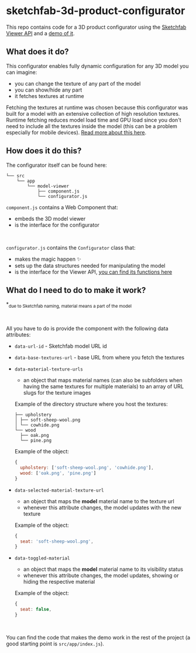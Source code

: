 # sketchfab-3d-product-configurator

This repo contains code for a 3D product configurator using the [Sketchfab Viewer API](https://sketchfab.com/developers/viewer) and a [demo of it](https://hornflakes.github.io/sketchfab-3d-product-configurator/src/app/index.html).

## What does it do?

This configurator enables fully dynamic configuration for any 3D model you can imagine:

- you can change the texture of any part of the model
- you can show/hide any part
- it fetches textures at runtime

Fetching the textures at runtime was chosen because this configurator was built for a model with an extensive collection of high resolution textures. Runtime fetching reduces model load time and GPU load since you don't need to include all the textures inside the model (this can be a problem especially for mobile devices). [Read more about this here](https://help.sketchfab.com/hc/en-us/articles/14493050096913-Workflows-for-configuring-materials-and-textures-in-the-Viewer-API).

## How does it do this?

The configurator itself can be found here:

```
└── src
	└── app
		└── model-viewer
			├── component.js
			└── configurator.js
```

`component.js` contains a Web Component that:

- embeds the 3D model viewer
- is the interface for the configurator

&nbsp;

`configurator.js` contains the `Configurator` class that:

- makes the magic happen ✨
- sets up the data structures needed for manipulating the model
- is the interface for the Viewer API, [you can find its functions here](https://sketchfab.com/developers/viewer/functions)

## What do I need to do to make it work?

\*<sub>due to Sketchfab naming, material means a part of the model</sub>

&nbsp;

All you have to do is provide the component with the following data attributes:

- `data-url-id` - Sketchfab model URL id

- `data-base-textures-url` - base URL from where you fetch the textures

- `data-material-texture-urls`

  - an object that maps material names (can also be subfolders when having the same textures for multiple materials) to an array of URL slugs for the texture images

  Example of the directory structure where you host the textures:

  ```
  ├── upholstery
  │	├── soft-sheep-wool.png
  │	└── cowhide.png
  └── wood
  	├── oak.png
  	└── pine.png
  ```

  Example of the object:

  ```javascript
  {
    upholstery: ['soft-sheep-wool.png', 'cowhide.png'],
    wood: ['oak.png', 'pine.png']
  }
  ```

- `data-selected-material-texture-url`

  - an object that maps the **model** material name to the texture url
  - whenever this attribute changes, the model updates with the new texture

  Example of the object:

  ```javascript
  {
    seat: 'soft-sheep-wool.png',
  }
  ```

- `data-toggled-material`

  - an object that maps the **model** material name to its visibility status
  - whenever this attribute changes, the model updates, showing or hiding the respective material

  Example of the object:

  ```javascript
  {
    seat: false,
  }
  ```

&nbsp;

You can find the code that makes the demo work in the rest of the project (a good starting point is `src/app/index.js`).
